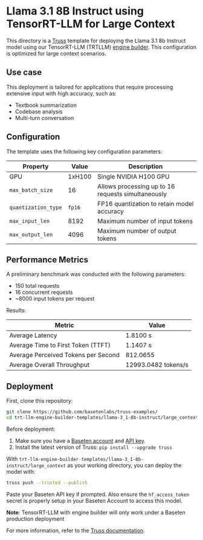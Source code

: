 # Llama 3.1 8B Instruct using TensorRT-LLM for Large Context

This directory is a [Truss](https://truss.baseten.co/) template for deploying the Llama 3.1 8b Instruct model using our TensorRT-LLM (TRTLLM) [engine builder](https://docs.baseten.co/performance/engine-builder-overview). This configuration is optimized for large context scenarios.

## Use case

This deployment is tailored for applications that require processing extensive input with high accuracy, such as:
* Textbook summarization
* Codebase analysis
* Multi-turn conversation

## Configuration

The template uses the following key configuration parameters:

| Property             | Value  | Description |
|----------------------|--------|-------------|
| GPU                  | 1xH100 | Single NVIDIA H100 GPU |
| `max_batch_size`     |   16   | Allows processing up to 16 requests simultaneously |
| `quantization_type`  | `fp16` | FP16 quantization to retain model accuracy |
| `max_input_len`      |  8192  | Maximum number of input tokens |
| `max_output_len`     |  4096  | Maximum number of output tokens |

## Performance Metrics
A preliminary benchmark was conducted with the following parameters:
- 150 total requests
- 16 concurrent requests
- ~8000 input tokens per request

Results:

| Metric                             | Value      |
|------------------------------------|------------|
| Average Latency                    | 1.8100 s   |
| Average Time to First Token (TTFT) | 1.1407 s   |
| Average Perceived Tokens per Second| 812.0655   |
| Average Overall Throughput         | 12993.0482 tokens/s |

## Deployment

First, clone this repository:

```sh
git clone https://github.com/basetenlabs/truss-examples/
cd trt-llm-engine-builder-templates/llama-3_1-8b-instruct/large_context
```

Before deployment:

1. Make sure you have a [Baseten account](https://app.baseten.co/signup) and [API key](https://app.baseten.co/settings/account/api_keys).
2. Install the latest version of Truss: `pip install --upgrade truss`

With `trt-llm-engine-builder-templates/llama-3_1-8b-instruct/large_context` as your working directory, you can deploy the model with:

```sh
truss push --trusted --publish
```

Paste your Baseten API key if prompted. Also ensure the `hf_access_token` secret is properly setup in your Baseten Account to access this model.

**Note**: TensorRT-LLM with engine builder will only work under a Baseten production deployment

For more information, refer to the [Truss documentation](https://docs.baseten.co/performance/engine-builder-overview).